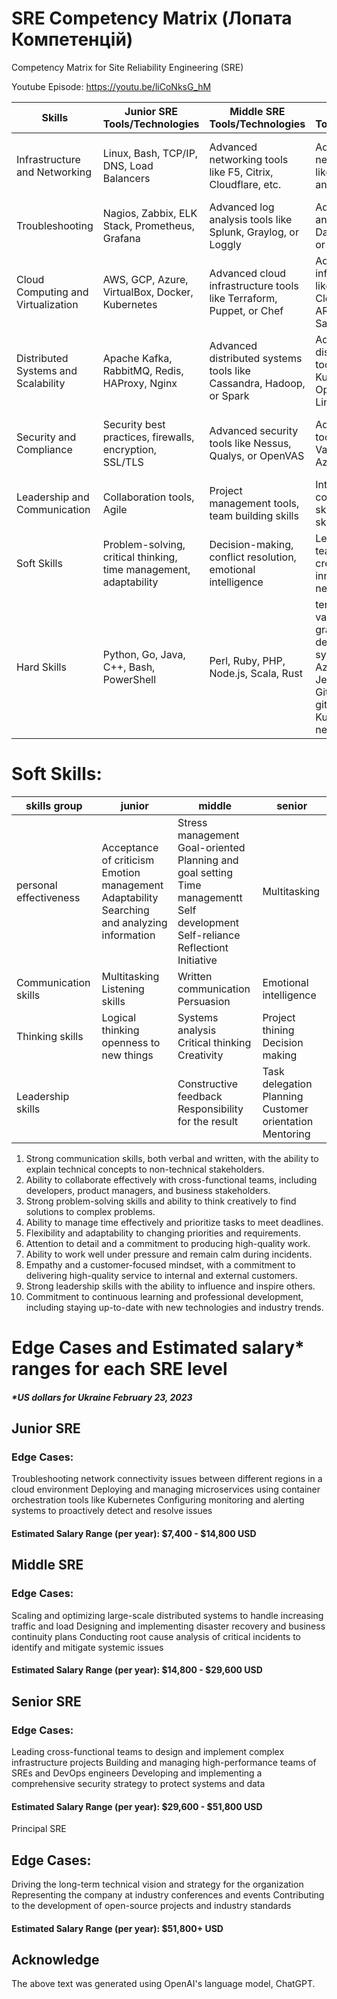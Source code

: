 # SRE Competency Matrix (Лопата Компетенцій)
Competency Matrix for Site Reliability Engineering (SRE)

Youtube Episode: https://youtu.be/liCoNksG_hM

| Skills                              | Junior SRE Tools/Technologies                                     | Middle SRE Tools/Technologies                                       | Senior SRE Tools/Technologies                                                        | Principal SRE Tools/Technologies                                                  |
|-------------------------------------|-------------------------------------------------------------------|---------------------------------------------------------------------|--------------------------------------------------------------------------------------|-----------------------------------------------------------------------------------|
| Infrastructure and Networking       | Linux, Bash, TCP/IP, DNS, Load Balancers                          | Advanced networking tools like F5, Citrix, Cloudflare, etc.         | Advanced networking tools like Cisco, Juniper, and Arista                            | Design custom hardware and software networking solutions                          |
| Troubleshooting                     | Nagios, Zabbix, ELK Stack, Prometheus, Grafana                    | Advanced log analysis tools like Splunk, Graylog, or Loggly         | Advanced log analysis tools like Datadog, New Relic, or AppDynamics                  | Develop and maintain automated testing and deployment tools                       |
| Cloud Computing and Virtualization  | AWS, GCP, Azure, VirtualBox, Docker, Kubernetes                   | Advanced cloud infrastructure tools like Terraform, Puppet, or Chef | Advanced cloud infrastructure tools like CloudFormation, ARM templates, or SaltStack | Advanced cloud infrastructure tools like CloudTrail, CloudWatch, or Azure Monitor |
| Distributed Systems and Scalability | Apache Kafka, RabbitMQ, Redis, HAProxy, Nginx                     | Advanced distributed systems tools like Cassandra, Hadoop, or Spark | Advanced distributed systems tools like Kubernetes Operators, Istio, or Linkerd      | Advanced distributed systems tools like Consul, Nomad, or Vault                   |
| Security and Compliance             | Security best practices, firewalls, encryption, SSL/TLS           | Advanced security tools like Nessus, Qualys, or OpenVAS             | Advanced security tools like HashiCorp Vault, AWS KMS, or Azure Key Vault            | Advanced security tools like HashiCorp Sentinel, Open Policy Agent, or AWS Config |
| Leadership and Communication        | Collaboration tools, Agile                                        | Project management tools, team building skills                      | Interpersonal skills, communication skills, mentoring skills                         | Strategic thinking, business acumen, thought leadership                           |
| Soft Skills                         | Problem-solving, critical thinking, time management, adaptability | Decision-making, conflict resolution, emotional intelligence        | Leadership, teamwork, creativity, innovation, negotiation                            | Visionary, influence, change management, resilience                               |
| Hard Skills                         | Python, Go, Java, C++, Bash, PowerShell                           | Perl, Ruby, PHP, Node.js, Scala, Rust                               | terraform, ansible, vault, Prometheus, grafana, ubuntu, debian, rethat, systemd, AWS, Azure, GCP, ELK, JenkinsCI, gitlabCI, GitHub Actions, gitops Flux, docker, Kubernetes, mesh network                                              | Kotlin, Rust, Julia, R, Clojure                                                   |        

# Soft Skills:


| skills group           | junior                                                                                               | middle                                                                                                                                                                              | senior                                                             |
|------------------------|------------------------------------------------------------------------------------------------------|-------------------------------------------------------------------------------------------------------------------------------------------------------------------------------------|--------------------------------------------------------------------|
| personal effectiveness | Acceptance of criticism<br>Emotion management<br>Adaptability<br>Searching and analyzing information | Stress management<br>Goal-oriented<br>Planning and goal setting<br>Time managementt<br>Self development<br>Self-reliance<br>Reflectiont<br>Initiative                               | Multitasking                                                       |
| Communication skills   | Multitasking<br>Listening skills                                                                     | Written communication<br>Persuasion                                                                                                                                                 | Emotional intelligence                                             |
| Thinking skills        | Logical thinking<br>openness to new things                                                           | Systems analysis<br>Critical thinking<br>Creativity                                                                                                                                 | Project thining<br>Decision making                                 |
| Leadership skills      |                                                                                                      | Constructive feedback<br>Responsibility for the result                                                                                                                              | Task delegation <br>Planning<br>Customer orientation<br>Mentoring  |

 1. Strong communication skills, both verbal and written, with the ability to explain technical concepts to non-technical stakeholders.
 2. Ability to collaborate effectively with cross-functional teams, including developers, product managers, and business stakeholders.
 3. Strong problem-solving skills and ability to think creatively to find solutions to complex problems.
 4. Ability to manage time effectively and prioritize tasks to meet deadlines.
 5. Flexibility and adaptability to changing priorities and requirements.
 6. Attention to detail and a commitment to producing high-quality work.
 7. Ability to work well under pressure and remain calm during incidents.
 8. Empathy and a customer-focused mindset, with a commitment to delivering high-quality service to internal and external customers.
 9. Strong leadership skills with the ability to influence and inspire others.
 10. Commitment to continuous learning and professional development, including staying up-to-date with new technologies and industry trends.



# Edge Cases and Estimated salary* ranges for each SRE level
#####  *US dollars for Ukraine February 23, 2023

## Junior SRE

### Edge Cases:
Troubleshooting network connectivity issues between different regions in a cloud environment
Deploying and managing microservices using container orchestration tools like Kubernetes
Configuring monitoring and alerting systems to proactively detect and resolve issues
#### Estimated Salary Range (per year): $7,400 - $14,800 USD

## Middle SRE

### Edge Cases:
Scaling and optimizing large-scale distributed systems to handle increasing traffic and load
Designing and implementing disaster recovery and business continuity plans
Conducting root cause analysis of critical incidents to identify and mitigate systemic issues
#### Estimated Salary Range (per year): $14,800 - $29,600 USD

## Senior SRE

### Edge Cases:
Leading cross-functional teams to design and implement complex infrastructure projects
Building and managing high-performance teams of SREs and DevOps engineers
Developing and implementing a comprehensive security strategy to protect systems and data

#### Estimated Salary Range (per year): $29,600 - $51,800 USD
Principal SRE

## Edge Cases:
Driving the long-term technical vision and strategy for the organization
Representing the company at industry conferences and events
Contributing to the development of open-source projects and industry standards

#### Estimated Salary Range (per year): $51,800+ USD


## Acknowledge
The above text was generated using OpenAI's language model, ChatGPT.
